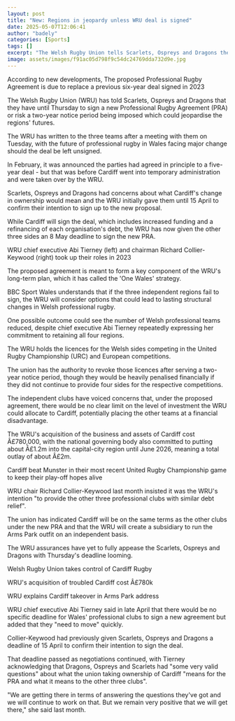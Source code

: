 ```yaml
---
layout: post
title: "New: Regions in jeopardy unless WRU deal is signed"
date: 2025-05-07T12:06:41
author: "badely"
categories: [Sports]
tags: []
excerpt: "The Welsh Rugby Union tells Scarlets, Ospreys and Dragons they have until Thursday to sign a new Professional Rugby Agreement or risk a two-year notic"
image: assets/images/f91ac05d798f9c54dc24769dda732d9e.jpg
---
```


According to new developments, The proposed Professional Rugby Agreement is due to replace a previous six-year deal signed in 2023

The Welsh Rugby Union (WRU) has told Scarlets, Ospreys and Dragons that they have until Thursday to sign a new Professional Rugby Agreement (PRA) or risk a two-year notice period being imposed which could jeopardise the regions' futures.

The WRU has written to the three teams after a meeting with them on Tuesday, with the future of professional rugby in Wales facing major change should the deal be left unsigned.

In February, it was announced the parties had agreed in principle to a five-year deal - but that was before Cardiff went into temporary administration and were taken over by the WRU.

Scarlets, Ospreys and Dragons had concerns about what Cardiff's change in ownership would mean and the WRU initially gave them until 15 April to confirm their intention to sign up to the new proposal.

While Cardiff will sign the deal, which includes increased funding and a refinancing of each organisation's debt, the WRU has now given the other three sides an 8 May deadline to sign the new PRA.

WRU chief executive Abi Tierney (left) and chairman Richard Collier-Keywood (right) took up their roles in 2023

The proposed agreement is meant to form a key component of the WRU's long-term plan, which it has called the 'One Wales' strategy.

BBC Sport Wales understands that if the three independent regions fail to sign, the WRU will consider options that could lead to lasting structural changes in Welsh professional rugby.

One possible outcome could see the number of Welsh professional teams reduced, despite chief executive Abi Tierney repeatedly expressing her commitment to retaining all four regions.

The WRU holds the licences for the Welsh sides competing in the United Rugby Championship (URC) and European competitions.

The union has the authority to revoke those licences after serving a two-year notice period, though they would be heavily penalised financially if they did not continue to provide four sides for the respective competitions.

The independent clubs have voiced concerns that, under the proposed agreement, there would be no clear limit on the level of investment the WRU could allocate to Cardiff, potentially placing the other teams at a financial disadvantage.

The WRU's acquisition of the business and assets of Cardiff cost Â£780,000, with the national governing body also committed to putting about Â£1.2m into the capital-city region until June 2026, meaning a total outlay of about Â£2m.

Cardiff beat Munster in their most recent United Rugby Championship game to keep their play-off hopes alive 

WRU chair Richard Collier-Keywood last month insisted it was the WRU's intention "to provide the other three professional clubs with similar debt relief".

The union has indicated Cardiff will be on the same terms as the other clubs under the new PRA and that the WRU will create a subsidiary to run the Arms Park outfit on an independent basis.

The WRU assurances have yet to fully appease the Scarlets, Ospreys and Dragons with Thursday's deadline looming.

Welsh Rugby Union takes control of Cardiff Rugby

WRU's acquisition of troubled Cardiff cost Â£780k

WRU explains Cardiff takeover in Arms Park address

WRU chief executive Abi Tierney said in late April that there would be no specific deadline for Wales' professional clubs to sign a new agreement but added that they "need to move" quickly.

Collier-Keywood had previously given Scarlets, Ospreys and Dragons a deadline of 15 April to confirm their intention to sign the deal.

That deadline passed as negotiations continued, with Tierney acknowledging that Dragons, Ospreys and Scarlets had "some very valid questions" about what the union taking ownership of Cardiff "means for the PRA and what it means to the other three clubs".

"We are getting there in terms of answering the questions they've got and we will continue to work on that. But we remain very positive that we will get there," she said last month.

